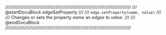 ////////////////////////////////////////////////////////////////////////////////
/// @startDocuBlock edgeSetProperty
///
/// `edge.setProperty(name, value)`
///
/// Changes or sets the property *name* an *edges* to *value*.
///
/// @endDocuBlock
////////////////////////////////////////////////////////////////////////////////